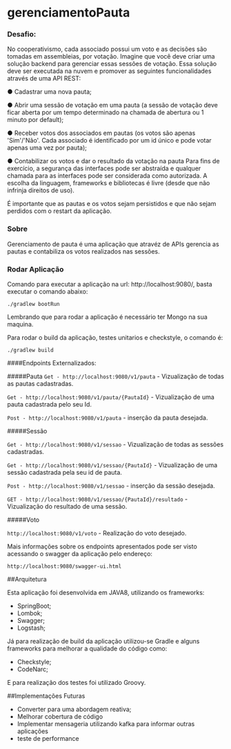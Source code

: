 # gerenciamentoPauta

### Desafio:

No cooperativismo, cada associado possui um voto e as decisões são tomadas em assembleias,
por votação. Imagine que você deve criar uma solução backend para gerenciar essas sessões de
votação.
Essa solução deve ser executada na nuvem e promover as seguintes funcionalidades através de
uma API REST:

● Cadastrar uma nova pauta;

● Abrir uma sessão de votação em uma pauta (a sessão de votação deve ficar aberta por um
tempo determinado na chamada de abertura ou 1 minuto por default);

● Receber votos dos associados em pautas (os votos são apenas 'Sim'/'Não'. Cada associado
é identificado por um id único e pode votar apenas uma vez por pauta);

● Contabilizar os votos e dar o resultado da votação na pauta
Para fins de exercício, a segurança das interfaces pode ser abstraída e qualquer chamada para as
interfaces pode ser considerada como autorizada. A escolha da linguagem, frameworks e
bibliotecas é livre (desde que não infrinja direitos de uso).

É importante que as pautas e os votos sejam persistidos e que não sejam perdidos com o restart
da aplicação.

### Sobre

Gerenciamento de pauta é uma aplicação que atravéz de APIs gerencia as pautas e contabiliza os votos realizados nas sessões.

### Rodar Aplicação
Comando para executar a aplicação na url: http://localhost:9080/, basta executar o comando abaixo: 

`./gradlew bootRun`

Lembrando que para rodar a aplicação é necessário ter Mongo na sua maquina.

Para rodar o build da aplicação, testes unitarios e checkstyle, o comando é:

`./gradlew build` 

####Endpoints Externalizados:

#####Pauta
`Get - http://localhost:9080/v1/pauta`  - Vizualização de todas as pautas cadastradas.

`Get - http://localhost:9080/v1/pauta/{PautaId}` - Vizualização de uma pauta cadastrada pelo seu Id.

`Post - http://localhost:9080/v1/pauta` - inserção da pauta desejada.

#####Sessão

`Get - http://localhost:9080/v1/sessao`  - Vizualização de todas as sessões cadastradas.

`Get - http://localhost:9080/v1/sessao/{PautaId}` - Vizualização de uma sessão cadastrada pela seu id de pauta.

`Post - http://localhost:9080/v1/sessao` - inserção da sessão desejada.

`GET - http://localhost:9080/v1/sessao/{PautaId}/resultado` - Vizualização do resultado de uma sessão.


#####Voto

`http://localhost:9080/v1/voto` - Realização do voto desejado.


Mais informações sobre os endpoints apresentados pode ser visto acessando o swagger da aplicação pelo endereço:

`http://localhost:9080/swagger-ui.html` 


##Arquitetura

Esta aplicação foi desenvolvida em JAVA8, utilizando os frameworks:
* SpringBoot;
* Lombok;
* Swagger;
* Logstash;

Já para realização de build da aplicação utilizou-se Gradle e alguns frameworks para melhorar a qualidade do código como:
* Checkstyle;
* CodeNarc;

E para realização dos testes foi utilizado Groovy.

##Implementações Futuras

* Converter para uma abordagem reativa;
* Melhorar cobertura de código
* Implementar mensageria utilizando kafka para  informar outras aplicações
* teste de performance

 

